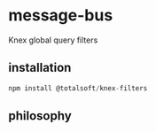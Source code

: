 # message-bus
Knex global query filters

## installation
```javascript
npm install @totalsoft/knex-filters
```

## philosophy
